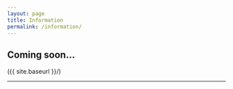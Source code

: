 ```yaml
---
layout: page
title: Information
permalink: /information/
---
```


## Coming soon...


({{ site.baseurl }}/)

----
